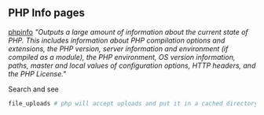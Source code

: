 
## PHP Info pages
[phpinfo](https://www.php.net/manual/en/function.phpinfo.php) *"Outputs a large amount of information about the current state of PHP. This includes information about PHP compilation options and extensions, the PHP version, server information and environment (if compiled as a module), the PHP environment, OS version information, paths, master and local values of configuration options, HTTP headers, and the PHP License."*

Search and see
```php
file_uploads # php will accept uploads and put it in a cached directory 
```